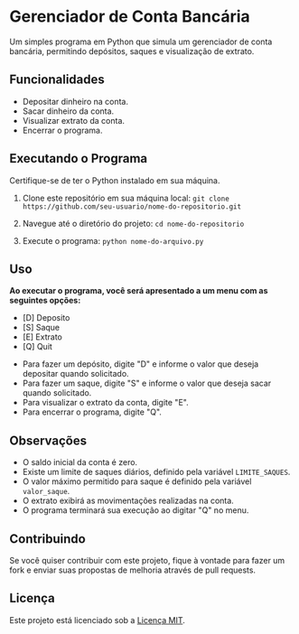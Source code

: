 # Gerenciador de Conta Bancária

Um simples programa em Python que simula um gerenciador de conta bancária, permitindo depósitos, saques e visualização de extrato.

## Funcionalidades

- Depositar dinheiro na conta.
- Sacar dinheiro da conta.
- Visualizar extrato da conta.
- Encerrar o programa.

## Executando o Programa

Certifique-se de ter o Python instalado em sua máquina.

1. Clone este repositório em sua máquina local:
``` git clone https://github.com/seu-usuario/nome-do-repositorio.git ```


2. Navegue até o diretório do projeto:
``` cd nome-do-repositorio ```


3. Execute o programa:
``` python nome-do-arquivo.py ```


## Uso

**Ao executar o programa, você será apresentado a um menu com as seguintes opções:**

* [D] Deposito
* [S] Saque
* [E] Extrato
* [Q] Quit


- Para fazer um depósito, digite "D" e informe o valor que deseja depositar quando solicitado.
- Para fazer um saque, digite "S" e informe o valor que deseja sacar quando solicitado.
- Para visualizar o extrato da conta, digite "E".
- Para encerrar o programa, digite "Q".

## Observações

- O saldo inicial da conta é zero.
- Existe um limite de saques diários, definido pela variável `LIMITE_SAQUES`.
- O valor máximo permitido para saque é definido pela variável `valor_saque`.
- O extrato exibirá as movimentações realizadas na conta.
- O programa terminará sua execução ao digitar "Q" no menu.

## Contribuindo

Se você quiser contribuir com este projeto, fique à vontade para fazer um fork e enviar suas propostas de melhoria através de pull requests.

## Licença

Este projeto está licenciado sob a [Licença MIT](https://opensource.org/licenses/MIT).
